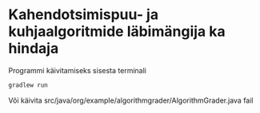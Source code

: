# Kahendotsimispuu- ja kuhjaalgoritmide läbimängija ka hindaja

Programmi käivitamiseks sisesta terminali
```bash
gradlew run
```

Või käivita src/java/org/example/algorithmgrader/AlgorithmGrader.java fail
